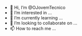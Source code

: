 - 👋 Hi, I’m @OJovemTecnico
- 👀 I’m interested in ...
- 🌱 I’m currently learning ...
- 💞️ I’m looking to collaborate on ...
- 📫 How to reach me ...

<!---
OJovemTecnico/OJovemTecnico is a ✨ special ✨ repository because its `README.md` (this file) appears on your GitHub profile.
You can click the Preview link to take a look at your changes.
--->
